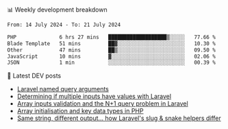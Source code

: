 📊 Weekly development breakdown
<!--START_SECTION:waka-->

```txt
From: 14 July 2024 - To: 21 July 2024

PHP              6 hrs 27 mins   ███████████████████▒░░░░░   77.66 %
Blade Template   51 mins         ██▓░░░░░░░░░░░░░░░░░░░░░░   10.30 %
Other            47 mins         ██▒░░░░░░░░░░░░░░░░░░░░░░   09.50 %
JavaScript       10 mins         ▓░░░░░░░░░░░░░░░░░░░░░░░░   02.06 %
JSON             1 min           ░░░░░░░░░░░░░░░░░░░░░░░░░   00.39 %
```

<!--END_SECTION:waka-->

📕 Latest DEV posts
<!-- BLOG-POST-LIST:START -->
- [Laravel named query arguments](https://dev.to/michaelvickersuk/laravel-named-query-arguments-28kd)
- [Determining if multiple inputs have values with Laravel](https://dev.to/michaelvickersuk/determining-if-multiple-inputs-have-values-with-laravel-km6)
- [Array inputs validation and the N+1 query problem in Laravel](https://dev.to/michaelvickersuk/array-inputs-validation-and-the-n1-query-problem-in-laravel-2agb)
- [Array initialisation and key data types in PHP](https://dev.to/michaelvickersuk/array-initialisation-and-key-data-types-in-php-1e5b)
- [Same string, different output... how Laravel&#39;s slug &amp; snake helpers differ](https://dev.to/michaelvickersuk/same-string-different-output-how-laravels-slug-snake-helpers-differ-1ccj)
<!-- BLOG-POST-LIST:END -->
